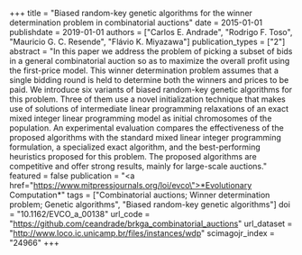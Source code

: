 +++
title = "Biased random-key genetic algorithms for the winner determination problem in combinatorial auctions"
date = 2015-01-01
publishdate = 2019-01-01
authors = ["Carlos E. Andrade", "Rodrigo F. Toso", "Mauricio G. C. Resende", "Flávio K. Miyazawa"]
publication_types = ["2"]
abstract = "In this paper we address the problem of picking a subset of bids in a general combinatorial auction so as to maximize the overall profit using the first-price model. This winner determination problem assumes that a single bidding round is held to determine both the winners and prices to be paid. We introduce six variants of biased random-key genetic algorithms for this problem. Three of them use a novel initialization technique that makes use of solutions of intermediate linear programming relaxations of an exact mixed integer linear programming model as initial chromosomes of the population. An experimental evaluation compares the effectiveness of the proposed algorithms with the standard mixed linear integer programming formulation, a specialized exact algorithm, and the best-performing heuristics proposed for this problem. The proposed algorithms are competitive and offer strong results, mainly for large-scale auctions."
featured = false
publication = "<a href=\"https://www.mitpressjournals.org/loi/evco\">*Evolutionary Computation*</a>"
tags = ["Combinatorial auctions; Winner determination problem; Genetic algorithms", "Biased random-key genetic algorithms"]
doi = "10.1162/EVCO_a_00138"
url_code = "https://github.com/ceandrade/brkga_combinatorial_auctions"
url_dataset = "http://www.loco.ic.unicamp.br/files/instances/wdp"
scimagojr_index = "24966"
+++
